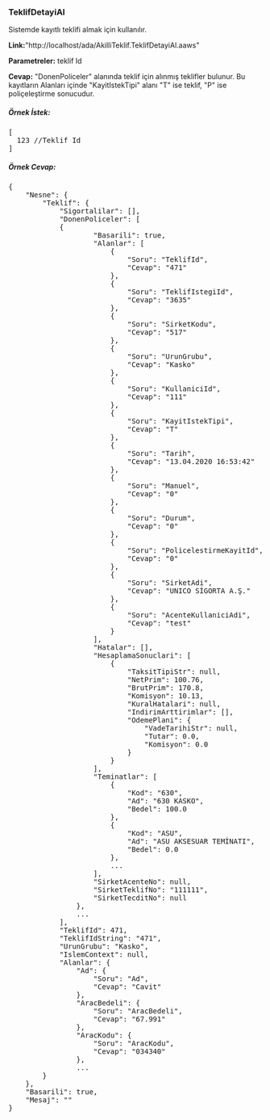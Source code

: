 ### TeklifDetayiAl
 
 Sistemde kayıtlı teklifi almak için kullanılır.
 
**Link:**"http://localhost/ada/AkilliTeklif.TeklifDetayiAl.aaws"

**Parametreler:** teklif Id

**Cevap:**
"DonenPoliceler" alanında teklif için alınmış teklifler bulunur.  Bu kayıtların Alanları içinde "KayitIstekTipi" alanı "T" ise teklif, "P" ise poliçeleştirme sonucudur.

##### Örnek İstek:
<pre>
[
  123 //Teklif Id
]
</pre>

##### **Örnek Cevap:**
<pre>
{
	"Nesne": {		
		"Teklif": {
			"Sigortalilar": [],
			"DonenPoliceler": [
			{
					"Basarili": true,
					"Alanlar": [
						{
							"Soru": "TeklifId",
							"Cevap": "471"
						},
						{
							"Soru": "TeklifIstegiId",
							"Cevap": "3635"
						},
						{
							"Soru": "SirketKodu",
							"Cevap": "517"
						},
						{
							"Soru": "UrunGrubu",
							"Cevap": "Kasko"
						},
						{
							"Soru": "KullaniciId",
							"Cevap": "111"
						},
						{
							"Soru": "KayitIstekTipi",
							"Cevap": "T"
						},
						{
							"Soru": "Tarih",
							"Cevap": "13.04.2020 16:53:42"
						},
						{
							"Soru": "Manuel",
							"Cevap": "0"
						},
						{
							"Soru": "Durum",
							"Cevap": "0"
						},
						{
							"Soru": "PolicelestirmeKayitId",
							"Cevap": "0"
						},
						{
							"Soru": "SirketAdi",
							"Cevap": "UNICO SİGORTA A.Ş."
						},
						{
							"Soru": "AcenteKullaniciAdi",
							"Cevap": "test"
						}
					],
					"Hatalar": [],
					"HesaplamaSonuclari": [
						{
							"TaksitTipiStr": null,
							"NetPrim": 100.76,
							"BrutPrim": 170.8,
							"Komisyon": 10.13,
							"KuralHatalari": null,
							"IndirimArttirimlar": [],
							"OdemePlani": {
								"VadeTarihiStr": null,
								"Tutar": 0.0,
								"Komisyon": 0.0
							}
						}
					],
					"Teminatlar": [
						{
							"Kod": "630",
							"Ad": "630 KASKO",
							"Bedel": 100.0
						},
						{
							"Kod": "ASU",
							"Ad": "ASU AKSESUAR TEMİNATI",
							"Bedel": 0.0
						},
						...
					],
					"SirketAcenteNo": null,
					"SirketTeklifNo": "111111",
					"SirketTecditNo": null
				},
				...
			],
			"TeklifId": 471,
			"TeklifIdString": "471",
			"UrunGrubu": "Kasko",
			"IslemContext": null,
			"Alanlar": {
				"Ad": {
					"Soru": "Ad",
					"Cevap": "Cavit"
				},
				"AracBedeli": {
					"Soru": "AracBedeli",
					"Cevap": "67.991"
				},
				"AracKodu": {
					"Soru": "AracKodu",
					"Cevap": "034340"
				},
				...
		}
	},
	"Basarili": true,
	"Mesaj": ""
}

</pre>
